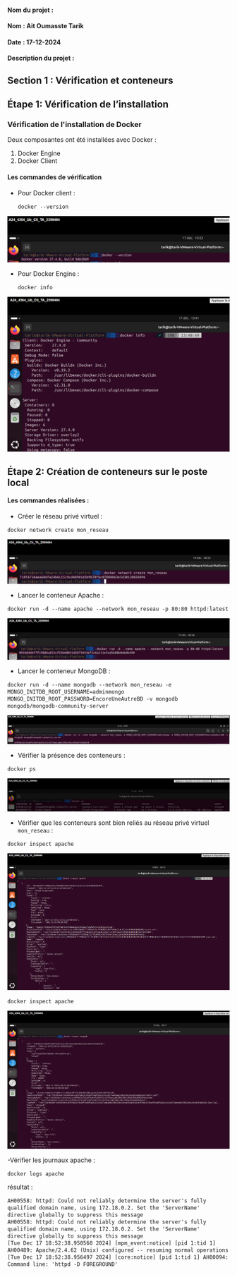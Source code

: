 #### Nom du projet : 

#### Nom : Ait Oumasste  Tarik 

#### Date : 17-12-2024

#### Description du projet : 

## Section 1 : Vérification et conteneurs
## Étape 1: Vérification de l’installation
### Vérification de l'installation de Docker

Deux composantes ont été installées avec Docker :  
1. Docker Engine  
2. Docker Client

#### Les commandes de vérification

- Pour Docker client :
   ```
   docker --version
   ``` 
![description](Images/verif_Docker1.png) 


- Pour Docker Engine :
   ```
   docker info
   ```
![description](Images/verif_Docker2.png) 

## Étape 2: Création de conteneurs sur le poste local
#### Les commandes réalisées :

- Créer le réseau privé virtuel :

```
docker network create mon_reseau
```
![description](Images/networkCreate.png)


- Lancer le conteneur Apache :
```
docker run -d --name apache --network mon_reseau -p 80:80 httpd:latest
```
![description](Images/cont_apache.png)


- Lancer le conteneur MongoDB :
```
docker run -d --name mongodb --network mon_reseau -e MONGO_INITDB_ROOT_USERNAME=adminmongo MONGO_INITDB_ROOT_PASSWORD=EncoreUneAutreBD -v mongodb mongodb/mongodb-community-server
```
![description](Images/cont_mongdb.png)


- Vérifier la présence des conteneurs :
```
docker ps
```
![description](Images/VerifPresenceCont.png)


- Vérifier que les conteneurs sont bien reliés au réseau privé virtuel ```mon_reseau``` :
```
docker inspect apache 
```
![description](Images/VerifApacheReseau.png)


```
docker inspect apache 
```
![description](Images/VerifMongodbReseau.png)


-Vérifier les journaux apache :
```
docker logs apache
```
résultat :
```
AH00558: httpd: Could not reliably determine the server's fully qualified domain name, using 172.18.0.2. Set the 'ServerName' directive globally to suppress this message
AH00558: httpd: Could not reliably determine the server's fully qualified domain name, using 172.18.0.2. Set the 'ServerName' directive globally to suppress this message
[Tue Dec 17 18:52:38.950560 2024] [mpm_event:notice] [pid 1:tid 1] AH00489: Apache/2.4.62 (Unix) configured -- resuming normal operations
[Tue Dec 17 18:52:38.956497 2024] [core:notice] [pid 1:tid 1] AH00094: Command line: 'httpd -D FOREGROUND'
```

